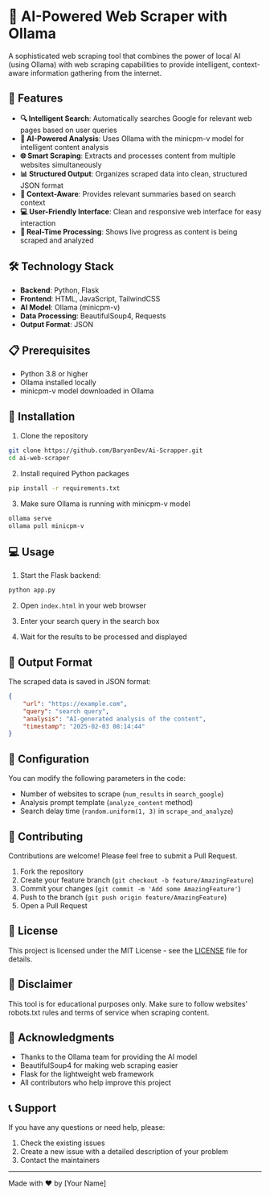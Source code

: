 # 🤖 AI-Powered Web Scraper with Ollama

A sophisticated web scraping tool that combines the power of local AI (using Ollama) with web scraping capabilities to provide intelligent, context-aware information gathering from the internet.

## 🌟 Features

- **🔍 Intelligent Search**: Automatically searches Google for relevant web pages based on user queries
- **🧠 AI-Powered Analysis**: Uses Ollama with the minicpm-v model for intelligent content analysis
- **🌐 Smart Scraping**: Extracts and processes content from multiple websites simultaneously
- **📊 Structured Output**: Organizes scraped data into clean, structured JSON format
- **🎯 Context-Aware**: Provides relevant summaries based on search context
- **💻 User-Friendly Interface**: Clean and responsive web interface for easy interaction
- **🚀 Real-Time Processing**: Shows live progress as content is being scraped and analyzed

## 🛠️ Technology Stack

- **Backend**: Python, Flask
- **Frontend**: HTML, JavaScript, TailwindCSS
- **AI Model**: Ollama (minicpm-v)
- **Data Processing**: BeautifulSoup4, Requests
- **Output Format**: JSON

## 📋 Prerequisites

- Python 3.8 or higher
- Ollama installed locally
- minicpm-v model downloaded in Ollama

## 🚀 Installation

1. Clone the repository
```bash
git clone https://github.com/BaryonDev/Ai-Scrapper.git
cd ai-web-scraper
```

2. Install required Python packages
```bash
pip install -r requirements.txt
```

3. Make sure Ollama is running with minicpm-v model
```bash
ollama serve
ollama pull minicpm-v
```

## 💻 Usage

1. Start the Flask backend:
```bash
python app.py
```

2. Open `index.html` in your web browser

3. Enter your search query in the search box

4. Wait for the results to be processed and displayed

## 📄 Output Format

The scraped data is saved in JSON format:
```json
{
    "url": "https://example.com",
    "query": "search query",
    "analysis": "AI-generated analysis of the content",
    "timestamp": "2025-02-03 08:14:44"
}
```

## 🔧 Configuration

You can modify the following parameters in the code:
- Number of websites to scrape (`num_results` in `search_google`)
- Analysis prompt template (`analyze_content` method)
- Search delay time (`random.uniform(1, 3)` in `scrape_and_analyze`)

## 🤝 Contributing

Contributions are welcome! Please feel free to submit a Pull Request.

1. Fork the repository
2. Create your feature branch (`git checkout -b feature/AmazingFeature`)
3. Commit your changes (`git commit -m 'Add some AmazingFeature'`)
4. Push to the branch (`git push origin feature/AmazingFeature`)
5. Open a Pull Request

## 📝 License

This project is licensed under the MIT License - see the [LICENSE](LICENSE) file for details.

## 🚨 Disclaimer

This tool is for educational purposes only. Make sure to follow websites' robots.txt rules and terms of service when scraping content.

## 🙏 Acknowledgments

- Thanks to the Ollama team for providing the AI model
- BeautifulSoup4 for making web scraping easier
- Flask for the lightweight web framework
- All contributors who help improve this project

## 📞 Support

If you have any questions or need help, please:
1. Check the existing issues
2. Create a new issue with a detailed description of your problem
3. Contact the maintainers

---
Made with ❤️ by [Your Name]
